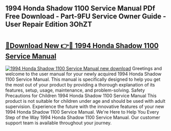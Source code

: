 ## 1994 Honda Shadow 1100 Service Manual PDf Free Download - Part-9FU Service Owner Guide - User Repair Edition 3OhZT

# <h2><a href="http://bc21269.oget.top/?id=1994+Honda+Shadow+1100+Service+Manual">🔗Download New 👉🔴 1994 Honda Shadow 1100 Service Manual</a></h2>

[![1994 Honda Shadow 1100 Service Manual new download](https://i.imgur.com/5g1atiW.png)](http://bc21269.oget.top/?id=1994+Honda+Shadow+1100+Service+Manual)
Greetings and welcome to the user manual for your newly acquired 1994 Honda Shadow 1100 Service Manual. This manual is specifically designed to help you get the most out of your product by providing a thorough explanation of its features, setup, usage, maintenance, and problem-solving. Safety Precautions for Children 1994 Honda Shadow 1100 Service Manual This product is not suitable for children under age and should be used with adult supervision. Experience the future with the innovative features of your new 1994 Honda Shadow 1100 Service Manual. We're Here to Help You Every Step of the Way 1994 Honda Shadow 1100 Service Manual. Our customer support team is available throughout your journey.
